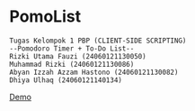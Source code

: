 # PomoList
    Tugas Kelompok 1 PBP (CLIENT-SIDE SCRIPTING)
    --Pomodoro Timer + To-Do List--
    Rizki Utama Fauzi (24060121130050)
    Muhammad Rizki (24060121130086)
    Abyan Izzah Azzam Hastono (24060121130082)
    Dhiya Ulhaq (24060121140134)

[Demo](https://rizukiuf.github.io/PomoList/)
